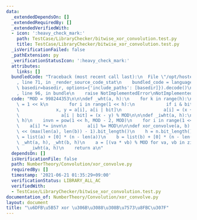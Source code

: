 ```yaml
---
data:
  _extendedDependsOn: []
  _extendedRequiredBy: []
  _extendedVerifiedWith:
  - icon: ':heavy_check_mark:'
    path: TestCase/LibraryChecker/bitwise_xor_convolution.test.py
    title: TestCase/LibraryChecker/bitwise_xor_convolution.test.py
  _isVerificationFailed: false
  _pathExtension: py
  _verificationStatusIcon: ':heavy_check_mark:'
  attributes:
    links: []
  bundledCode: "Traceback (most recent call last):\n  File \"/opt/hostedtoolcache/Python/3.9.5/x64/lib/python3.9/site-packages/onlinejudge_verify/documentation/build.py\"\
    , line 71, in _render_source_code_stat\n    bundled_code = language.bundle(stat.path,\
    \ basedir=basedir, options={'include_paths': [basedir]}).decode()\n  File \"/opt/hostedtoolcache/Python/3.9.5/x64/lib/python3.9/site-packages/onlinejudge_verify/languages/python.py\"\
    , line 96, in bundle\n    raise NotImplementedError\nNotImplementedError\n"
  code: "MOD = 998244353\n\n\ndef _wht(a, h):\n    for k in range(h):\n        bit\
    \ = 1 << k\n        for i in range(1 << h):\n            if i & bit == 0:\n  \
    \              x, y = a[i], a[i | bit]\n                a[i] = (x + y) % MOD\n\
    \                a[i | bit] = (x - y) % MOD\n\n\ndef _iwht(a, h):\n    _wht(a,\
    \ h)\n    invn = pow(1 << h, MOD - 2, MOD)\n    for i in range(1 << h):\n    \
    \    a[i] *= invn\n        a[i] %= MOD\n\n\ndef xor_convolve(a, b):\n    n = 1\
    \ << (max(len(a), len(b)) - 1).bit_length()\n    h = n.bit_length() - 1\n    a\
    \ = list(a) + [0] * (n - len(a))\n    b = list(b) + [0] * (n - len(b))\n\n   \
    \ _wht(a, h), _wht(b, h)\n    a = [(va * vb) % MOD for va, vb in zip(a, b)]\n\
    \    _iwht(a, h)\n    return a\n"
  dependsOn: []
  isVerificationFile: false
  path: NumberTheory/Convolution/xor_convolve.py
  requiredBy: []
  timestamp: '2021-06-21 01:35:29+09:00'
  verificationStatus: LIBRARY_ALL_AC
  verifiedWith:
  - TestCase/LibraryChecker/bitwise_xor_convolution.test.py
documentation_of: NumberTheory/Convolution/xor_convolve.py
layout: document
title: "\u6DFB\u5B57 xor \u306B\u3088\u308B\u7573\u8FBC\u307F"
---
```

